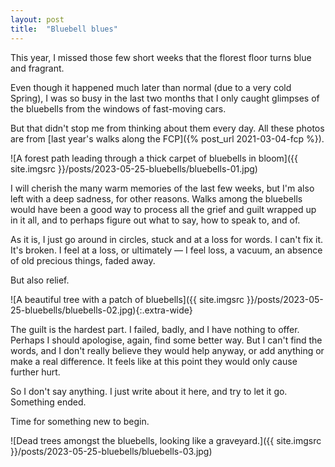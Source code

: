 ```yaml
---
layout: post
title:  "Bluebell blues"
---
```


This year, I missed those few short weeks that the florest floor turns blue and fragrant. 

Even though it happened much later than normal (due to a very cold Spring), I was so busy in the last two months that I only caught glimpses of the bluebells from the windows of fast-moving cars. 

But that didn't stop me from thinking about them every day. All these photos are from [last year's walks along the FCP]({% post_url 2021-03-04-fcp %}).

![A forest path leading through a thick carpet of bluebells in bloom]({{ site.imgsrc }}/posts/2023-05-25-bluebells/bluebells-01.jpg)

I will cherish the many warm memories of the last few weeks, but I'm also left with a deep sadness, for other reasons. Walks among the bluebells would have been a good way to process all the grief and guilt wrapped up in it all, and to perhaps figure out what to say, how to speak to, and of.

As it is, I just go around in circles, stuck and at a loss for words. I can't fix it. It's broken. I feel at a loss, or ultimately &mdash; I feel loss, a vacuum, an absence of old precious things, faded away. 

But also relief.

![A beautiful tree with a patch of bluebells]({{ site.imgsrc }}/posts/2023-05-25-bluebells/bluebells-02.jpg){:.extra-wide}

The guilt is the hardest part. I failed, badly, and I have nothing to offer. Perhaps I should apologise, again, find some better way. But I can't find the words, and I don't really believe they would help anyway, or add anything or make a real difference. It feels like at this point they would only cause further hurt. 

So I don't say anything. I just write about it here, and try to let it go. Something ended. 

Time for something new to begin.

![Dead trees amongst the bluebells, looking like a graveyard.]({{ site.imgsrc }}/posts/2023-05-25-bluebells/bluebells-03.jpg)